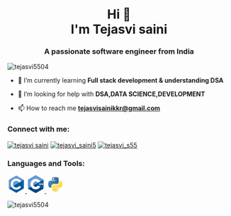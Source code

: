 <h1 align="center">Hi 👋<br> I'm Tejasvi saini</h1>
<h3 align="center">A passionate software engineer from India</h3>

<p align="left"> <img src="https://komarev.com/ghpvc/?username=tejasvi5504&label=Profile%20views&color=0e75b6&style=flat" alt="tejasvi5504" /> </p>

- 🌱 I’m currently learning **Full stack development & understanding DSA**

- 🤝 I’m looking for help with **DSA,DATA SCIENCE,DEVELOPMENT**

- 📫 How to reach me **tejasvisainikkr@gmail.com**

<h3 align="left">Connect with me:</h3>
<p align="left">
<a href="https://linkedin.com/in/tejasvi saini" target="blank"><img align="center" src="https://raw.githubusercontent.com/rahuldkjain/github-profile-readme-generator/master/src/images/icons/Social/linked-in-alt.svg" alt="tejasvi saini" height="30" width="40" /></a>
<a href="https://instagram.com/tejasvi_saini5" target="blank"><img align="center" src="https://raw.githubusercontent.com/rahuldkjain/github-profile-readme-generator/master/src/images/icons/Social/instagram.svg" alt="tejasvi_saini5" height="30" width="40" /></a>
<a href="https://auth.geeksforgeeks.org/user/tejasvi_s55" target="blank"><img align="center" src="https://raw.githubusercontent.com/rahuldkjain/github-profile-readme-generator/master/src/images/icons/Social/geeks-for-geeks.svg" alt="tejasvi_s55" height="30" width="40" /></a>
</p>

<h3 align="left">Languages and Tools:</h3>
<p align="left"> <a href="https://www.cprogramming.com/" target="_blank" rel="noreferrer"> <img src="https://raw.githubusercontent.com/devicons/devicon/master/icons/c/c-original.svg" alt="c" width="40" height="40"/> </a> <a href="https://www.w3schools.com/cpp/" target="_blank" rel="noreferrer"> <img src="https://raw.githubusercontent.com/devicons/devicon/master/icons/cplusplus/cplusplus-original.svg" alt="cplusplus" width="40" height="40"/> </a> <a href="https://www.python.org" target="_blank" rel="noreferrer"> <img src="https://raw.githubusercontent.com/devicons/devicon/master/icons/python/python-original.svg" alt="python" width="40" height="40"/> </a> </p>

<p><img align="center" src="https://github-readme-stats.vercel.app/api/top-langs?username=tejasvi5504&show_icons=true&locale=en&layout=compact" alt="tejasvi5504" /></p>
